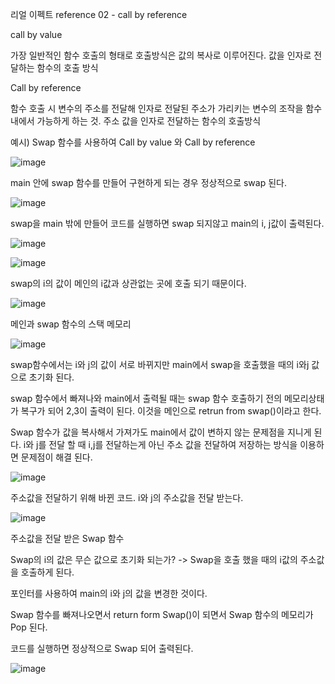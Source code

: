 리얼 이펙트 reference 02 - call by reference

call by value 

가장 일반적인 함수 호출의 형태로 호출방식은 값의 복사로 이루어진다. 값을 인자로 전달하는 함수의 호출 방식

Call by reference

함수 호출 시 변수의 주소를 전달해 인자로 전달된 주소가 가리키는 변수의 조작을 함수 내에서 가능하게 하는 것. 주소 값을 인자로 전달하는 함수의 호출방식

예시) Swap 함수를 사용하여 Call by value 와 Call by reference

![image](https://user-images.githubusercontent.com/49223403/58148204-c300e600-7c98-11e9-85fb-80bc65ed9384.png)

main 안에 swap 함수를 만들어 구현하게 되는 경우 정상적으로 swap 된다.

![image](https://user-images.githubusercontent.com/49223403/58148219-dad86a00-7c98-11e9-98a8-68158f5926a9.png)

swap을 main 밖에 만들어 코드를 실행하면 swap 되지않고 main의 i, j값이 출력된다.

![image](https://user-images.githubusercontent.com/49223403/58148298-21c65f80-7c99-11e9-87c9-1d70a7e358d7.png)

![image](https://user-images.githubusercontent.com/49223403/58148323-44f10f00-7c99-11e9-9fcb-f3ba5f864f98.png)

swap의 i의 값이 메인의 i값과 상관없는 곳에 호출 되기 때문이다.

![image](https://user-images.githubusercontent.com/49223403/58148536-348d6400-7c9a-11e9-87bf-df2da6fbf3b4.png)

메인과 swap 함수의 스택 메모리

![image](https://user-images.githubusercontent.com/49223403/58148668-9bab1880-7c9a-11e9-8974-e68ec17abf47.png)

swap함수에서는 i와 j의 값이 서로 바뀌지만 main에서 swap을 호출했을 때의 i와j 값으로 초기화 된다. 

swap 함수에서 빠져나와 main에서 출력될 때는 swap 함수 호출하기 전의 메모리상태가 복구가 되어 2,3이 출력이 된다. 이것을 메인으로 retrun from swap()이라고 한다.

Swap 함수가 값을 복사해서 가져가도 main에서 값이 변하지 않는 문제점을 지니게 된다. i와 j를 전달 할 때 i,j를 전달하는게 아닌 주소 값을 전달하여 저장하는 방식을 이용하면 문제점이 해결 된다.

![image](https://user-images.githubusercontent.com/49223403/58148845-47546880-7c9b-11e9-8721-d45eb10fea7e.png)

주소값을 전달하기 위해 바뀐 코드. i와 j의 주소값을 전달 받는다.

![image](https://user-images.githubusercontent.com/49223403/58149001-01e46b00-7c9c-11e9-8539-930bc78f5a43.png)

주소값을 전달 받은 Swap 함수

Swap의 i의 값은 무슨 값으로 초기화 되는가? -> Swap을 호출 했을 때의 i값의 주소값을 호출하게 된다.

포인터를 사용하여 main의 i와 j의 값을 변경한 것이다. 

Swap 함수를 빠져나오면서 return form Swap()이 되면서 Swap 함수의 메모리가 Pop 된다.

코드를 실행하면 정상적으로 Swap 되어 출력된다.

![image](https://user-images.githubusercontent.com/49223403/58149187-cbf3b680-7c9c-11e9-8c7a-1b8becac2801.png)